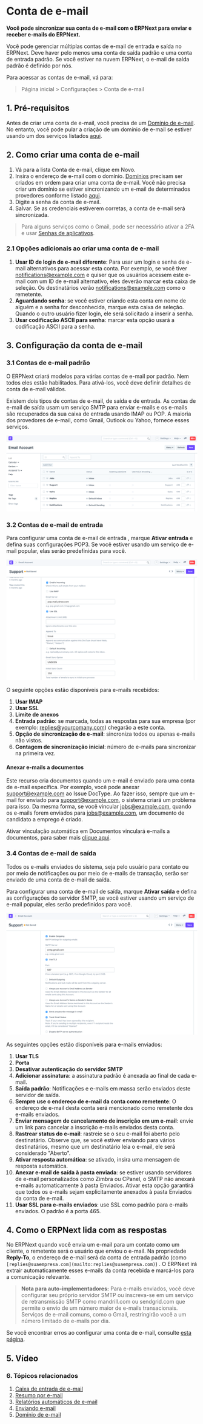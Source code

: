 # Conta de e-mail



**Você pode sincronizar sua conta de e-mail com o ERPNext para enviar e receber e-mails do ERPNext.**

Você pode gerenciar múltiplas contas de e-mail de entrada e saída no ERPNext. Deve haver pelo menos uma conta de saída padrão e uma conta de entrada padrão. Se você estiver na nuvem ERPNext, o e-mail de saída padrão é definido por nós.

Para acessar as contas de e-mail, vá para:

> Página inicial > Configurações > Conta de e-mail

 ## 1. Pré-requisitos

Antes de criar uma conta de e-mail, você precisa de um [Domínio de e-mail](/docs/pt/setting-up/email/email-domain). No entanto, você pode pular a criação de um domínio de e-mail se estiver usando um dos serviços listados [aqui](/docs/pt/setting-up/email/email-inbox#2-create-an-email-domain).

## 2. Como criar uma conta de e-mail

1. Vá para a lista Conta de e-mail, clique em Novo.
2. Insira o endereço de e-mail com o domínio. [Domínios](/docs/pt/setting-up/email/email-domain) precisam ser criados em ordem para criar uma conta de e-mail. Você não precisa criar um domínio se estiver sincronizando um e-mail de determinados provedores conforme listado [aqui](/docs/pt/setting-up/email/email-inbox#2-create-an-email-domain).
3. Digite a senha da conta de e-mail.
4. Salvar. Se as credenciais estiverem corretas, a conta de e-mail será sincronizada.


> Para alguns serviços como o Gmail, pode ser necessário ativar a 2FA e usar [Senhas de aplicativos]( https://myaccount.google.com/u/0/apppasswords).
> 
> 

### 2.1 Opções adicionais ao criar uma conta de e-mail

1. **Usar ID de login de e-mail diferente**: Para usar um login e senha de e-mail alternativos para acessar esta conta. Por exemplo, se você tiver [notifications@example.com](mailto:notifications@example.com) e quiser que os usuários acessem este e-mail com um ID de e-mail alternativo, eles deverão marcar esta caixa de seleção. Os destinatários verão [notifications@example.com](mailto:notifications@example.com) como o remetente.
2. **Aguardando senha**: se você estiver criando esta conta em nome de alguém e a senha for desconhecida, marque esta caixa de seleção. Quando o outro usuário fizer login, ele será solicitado a inserir a senha.
3. **Usar codificação ASCII para senha**: marcar esta opção usará a codificação ASCII para a senha.

## 3. Configuração da conta de e-mail

### 3.1 Contas de e-mail padrão

O ERPNext criará modelos para várias contas de e-mail por padrão. Nem todos eles estão habilitados. Para ativá-los, você deve definir detalhes de conta de e-mail válidos.

Existem dois tipos de contas de e-mail, de saída e de entrada. As contas de e-mail de saída usam um serviço SMTP para enviar e-mails e os e-mails são recuperados da sua caixa de entrada usando IMAP ou POP. A maioria dos provedores de e-mail, como Gmail, Outlook ou Yahoo, fornece esses serviços.

![Defining Criteria](/files/email-account-list.png)  


### 3.2 Contas de e-mail de entrada

Para configurar uma conta de e-mail de entrada , marque **Ativar entrada** e defina suas configurações POP3. Se você estiver usando um serviço de e-mail popular, elas serão predefinidas para você.

![Incoming EMail](/files/email-account-incoming.png)  


O seguinte opções estão disponíveis para e-mails recebidos:

1. **Usar IMAP**
2. **Usar SSL**
3. **Limite de anexos**
4. **Entrada padrão**: se marcada, todas as respostas para sua empresa (por exemplo: [replies@yourcomany.com](mailto:replies@yourcomany.com)) chegarão a este conta.
5. **Opção de sincronização de e-mail**: sincroniza todos ou apenas e-mails não vistos.
6. **Contagem de sincronização inicial**: número de e-mails para sincronizar na primeira vez.

#### Anexar e-mails a documentos

Este recurso cria documentos quando um e-mail é enviado para uma conta de e-mail específica. Por exemplo, você pode anexar [support@example.com](mailto:support@example.com) ao Issue DocType. Ao fazer isso, sempre que um e-mail for enviado para [support@example.com](mailto:support@example.com), o sistema criará um problema para isso. Da mesma forma, se você vincular [jobs@example.com](mailto:jobs@example.com), quando os e-mails forem enviados para [jobs@example.com](mailto:jobs@example.com), um documento de candidato a emprego é criado.

Ativar vinculação automática em Documentos vinculará e-mails a documentos, para saber mais [clique aqui](/docs/pt/setting-up/email/linking-emails-to-document).

### 3.4 Contas de e-mail de saída

Todos os e-mails enviados do sistema, seja pelo usuário para contato ou por meio de notificações ou por meio de e-mails de transação, serão ser enviado de uma conta de e-mail de saída.

Para configurar uma conta de e-mail de saída, marque **Ativar saída** e defina as configurações do servidor SMTP, se você estiver usando um serviço de e-mail popular, eles serão predefinidos para você.

![Outgoing EMail](/files/email-account-sending.png )  


As seguintes opções estão disponíveis para e-mails enviados:

1. **Usar TLS**
2. **Porta**
3. **Desativar autenticação do servidor SMTP**
4. **Adicionar assinatura**: a assinatura padrão é anexada ao final de cada e-mail.
5. **Saída padrão**: Notificações e e-mails em massa serão enviados deste servidor de saída.
6. **Sempre use o endereço de e-mail da conta como remetente**: O endereço de e-mail desta conta será mencionado como remetente dos e-mails enviados.
7. **Enviar mensagem de cancelamento de inscrição em um e-mail**: envie um link para cancelar a inscrição e-mails enviados desta conta.
8. **Rastrear status do e-mail**: rastreie se o seu e-mail foi aberto pelo destinatário. Observe que, se você estiver enviando para vários destinatários, mesmo que um destinatário leia o e-mail, ele será considerado "Aberto".
9. **Ativar resposta automática**: se ativado, insira uma mensagem de resposta automática.
10. **Anexar e-mail de saída à pasta enviada**: se estiver usando servidores de e-mail personalizados como Zimbra ou CPanel, o SMTP não anexará e-mails automaticamente à pasta Enviados. Ativar esta opção garantirá que todos os e-mails sejam explicitamente anexados à pasta Enviados da conta de e-mail.
11. **Usar SSL para e-mails enviados**: use SSL como padrão para e-mails enviados. O padrão é a porta 465.

## 4. Como o ERPNext lida com as respostas

No ERPNext quando você envia um e-mail para um contato como um cliente, o remetente será o usuário que enviou o e-mail. Na propriedade **Reply-To**, o endereço de e-mail será da conta de entrada padrão (como `[replies@suaempresa.com](mailto:replies@suaempresa.com)`) . O ERPNext irá extrair automaticamente esses e-mails da conta recebida e marcá-los para a comunicação relevante.

> **Nota para auto-implementadores:** Para e-mails enviados, você deve configurar seu próprio servidor SMTP ou inscreva-se em um serviço de retransmissão SMTP como mandrill.com ou sendgrid.com que permite o envio de um número maior de e-mails transacionais. Serviços de e-mail comuns, como o Gmail, restringirão você a um número limitado de e-mails por dia.

Se você encontrar erros ao configurar uma conta de e-mail, consulte [esta página](/docs/pt/setting-up/articles/email-error).

## 5. Vídeo

### 6. Tópicos relacionados

1. [Caixa de entrada de e-mail](/docs/pt/setting-up/email/email-inbox)
2. [Resumo por e-mail](/docs/pt/setting-up/email/email-digest)
3. [Relatórios automáticos de e-mail](/docs/pt/setting-up/email/auto-email-reports)
4. [Enviando e-mail](/docs/pt/setting-up/email/sending-email)
5. [Domínio de e-mail](/docs/pt/setting-up/email/email-domain)


